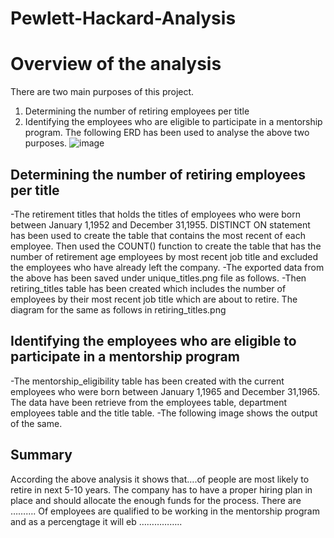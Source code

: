 # Pewlett-Hackard-Analysis

# Overview of the analysis
  There are two main purposes of this project. 
  1.	Determining the number of retiring employees per title 
  2.	Identifying the employees who are eligible to participate in a mentorship program.
  The following ERD has been used to analyse the above two purposes.
  ![image](https://user-images.githubusercontent.com/93173498/146663845-076b8bf1-4c0f-4277-9311-6af3018017d0.png)

## Determining the number of retiring employees per title

-The retirement titles that holds the titles of employees who were born between January 1,1952 and December 31,1955. DISTINCT ON statement has been used to create the table that contains the most recent of each employee. Then used the COUNT() function to create the table that has the number of retirement age employees by most recent job title and excluded the employees who have already left the company. 
-The exported  data from the above has been saved under unique_titles.png file as follows. 
-Then retiring_titles table has been created which includes the number of employees by their most recent job title which are about to retire. The diagram for the same as follows in retiring_titles.png

## Identifying the employees who are eligible to participate in a mentorship program
-The mentorship_eligibility table has been created with the current employees who were born between January 1,1965 and December 31,1965. The data have been retrieve from the employees table, department employees table and the title table. 
-The following image shows the output of the same.

## Summary 
According the above analysis it shows that….of people are most likely  to retire in next 5-10 years. The company has to have a proper hiring plan in place and should allocate the enough funds for the process. 
There are ………. Of employees are qualified to be working in the mentorship program and as a percengtage it will eb ……………..
 



